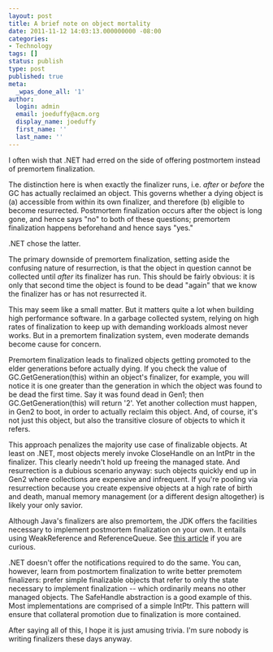 ```yaml
---
layout: post
title: A brief note on object mortality
date: 2011-11-12 14:03:13.000000000 -08:00
categories:
- Technology
tags: []
status: publish
type: post
published: true
meta:
  _wpas_done_all: '1'
author:
  login: admin
  email: joeduffy@acm.org
  display_name: joeduffy
  first_name: ''
  last_name: ''
---
```

I often wish that .NET had erred on the side of offering postmortem instead of premortem
finalization.

The distinction here is when exactly the finalizer runs, i.e. _after_ or _before_
the GC has actually reclaimed an object. This governs whether a dying object is (a)
accessible from within its own finalizer, and therefore (b) eligible to become resurrected.
Postmortem finalization occurs after the object is long gone, and hence says "no"
to both of these questions; premortem finalization happens beforehand and hence says
"yes."

.NET chose the latter.

The primary downside of premortem finalization, setting aside the confusing nature
of resurrection, is that the object in question cannot be collected until _after_
its finalizer has run. This should be fairly obvious: it is only that second time
the object is found to be dead "again" that we know the finalizer has or has
not resurrected it.

This may seem like a small matter. But it matters quite a lot when building high
performance software. In a garbage collected system, relying on high rates of finalization
to keep up with demanding workloads almost never works. But in a premortem finalization
system, even moderate demands become cause for concern.

Premortem finalization leads to finalized objects getting promoted to the elder generations
before actually dying. If you check the value of GC.GetGeneration(this) within an
object's finalizer, for example, you will notice it is one greater than the generation
in which the object was found to be dead the first time. Say it was found dead in
Gen1; then GC.GetGeneration(this) will return '2'. Yet another collection must
happen, in Gen2 to boot, in order to actually reclaim this object. And, of course,
it's not just this object, but also the transitive closure of objects to which
it refers.

This approach penalizes the majority use case of finalizable objects. At least on
.NET, most objects merely invoke CloseHandle on an IntPtr in the finalizer. This
clearly needn't hold up freeing the managed state. And resurrection is a dubious
scenario anyway: such objects quickly end up in Gen2 where collections are expensive
and infrequent. If you're pooling via resurrection because you create expensive
objects at a high rate of birth and death, manual memory management (or a different
design altogether) is likely your only savior.

Although Java's finalizers are also premortem, the JDK offers the facilities necessary
to implement postmortem finalization on your own. It entails using WeakReference
and ReferenceQueue. See [this article](http://java.sun.com/developer/technicalArticles/javase/finalization/)
if you are curious.

.NET doesn't offer the notifications required to do the same. You can, however,
learn from postmortem finalization to write better premotem finalizers: prefer simple
finalizable objects that refer to only the state necessary to implement finalization
-- which ordinarily means no other managed objects. The SafeHandle abstraction is
a good example of this. Most implementations are comprised of a simple IntPtr. This
pattern will ensure that collateral promotion due to finalization is more contained.

After saying all of this, I hope it is just amusing trivia. I'm sure nobody is writing
finalizers these days anyway.

